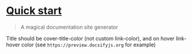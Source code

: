 <h1><id="cover-quick-start"><a href="?id=quick-start">Quick start</a></h1>

> A magical documentation site generator

Title should be cover-title-color (not custom link-color), and on hover link-hover color (see `https://preview.docsifyjs.org` for example)
